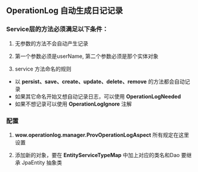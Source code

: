 ## OperationLog 自动生成日记记录 ##

### Service层的方法必须满足以下条件： ###

1. 无参数的方法不会自动产生记录

2. 第一个参数必须是userName, 第二个参数必须是那个实体对象

3. service 方法命名的规则
- 以 **persist、save、create、update、delete、remove** 的方法都会自动记录
- 如果其它命名开始又想自动记录日志，可以使用 **OperationLogNeeded**
- 如果不想记录可以使用 **OperationLogIgnore** 注解
   

### 配置 ###
1. **wow.operationlog.manager.ProvOperationLogAspect** 所有规定在这里设置

2. 添加新的对象，要在 **EntityServiceTypeMap** 中加上对应的类名和Dao
   要继承 JpaEntity 抽象类
